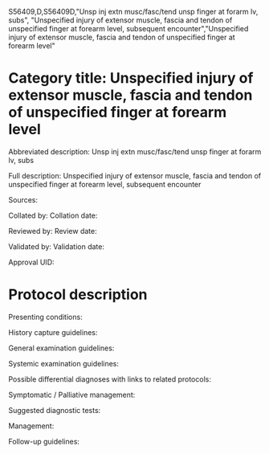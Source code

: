 S56409,D,S56409D,"Unsp inj extn musc/fasc/tend unsp finger at forarm lv, subs", "Unspecified injury of extensor muscle, fascia and tendon of unspecified finger at forearm level, subsequent encounter","Unspecified injury of extensor muscle, fascia and tendon of unspecified finger at forearm level"
# Category title: Unspecified injury of extensor muscle, fascia and tendon of unspecified finger at forearm level

Abbreviated description: Unsp inj extn musc/fasc/tend unsp finger at forarm lv, subs

Full description: Unspecified injury of extensor muscle, fascia and tendon of unspecified finger at forearm level, subsequent encounter

Sources:

Collated by:
Collation date:

Reviewed by:
Review date:

Validated by:
Validation date:

Approval UID:

# Protocol description

Presenting conditions:

History capture guidelines:

General examination guidelines:

Systemic examination guidelines:

Possible differential diagnoses with links to related protocols:

Symptomatic / Palliative management:

Suggested diagnostic tests:

Management:

Follow-up guidelines:
